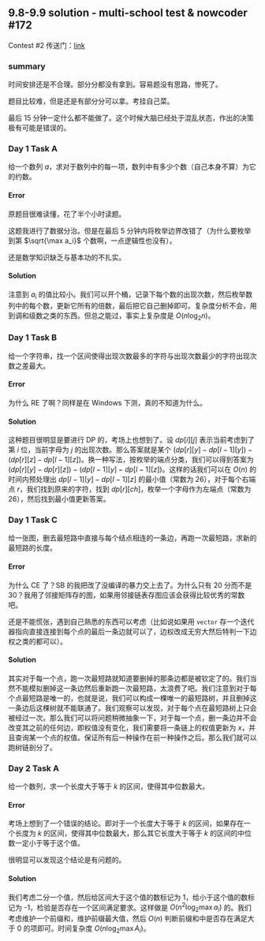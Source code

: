 ## 9.8-9.9 solution - multi-school test & nowcoder #172
Contest #2 传送门：[link](https://www.nowcoder.com/acm/contest/172#question)

### summary

时间安排还是不合理。部分分都没有拿到。容易题没有思路，惨死了。

题目比较难，但是还是有部分分可以拿。考挂自己菜。

最后 15 分钟一定什么都不能做了。这个时候大脑已经处于混乱状态，作出的决策极有可能是错误的。

### Day 1 Task A

给一个数列 $a$，求对于数列中的每一项，数列中有多少个数（自己本身不算）为它的约数。

#### Error

原题目很难读懂，花了半个小时读题。

这题我进行了数据分治。但是在最后 5 分钟内将枚举边界改错了（为什么要枚举到第 $\sqrt{\max a_i}$ 个数啊，一点逻辑性也没有）。

还是数学知识缺乏与基本功的不扎实。

#### Solution

注意到 $a_i$ 的值比较小。我们可以开个桶，记录下每个数的出现次数，然后枚举数列中的每个数，更新它所有的倍数，最后把它自己删掉即可。复杂度分析不会，用到调和级数之类的东西。但总之能过，事实上复杂度是 $O(n\log_2n)$。

### Day 1 Task B

给一个字符串，找一个区间使得出现次数最多的字符与出现次数最少的字符出现次数之差最大。

#### Error

为什么 RE 了啊？同样是在 Windows 下测，真的不知道为什么。

#### Solution

这种题目很明显是要进行 DP 的，考场上也想到了。设 $dp[i][j]$ 表示当前考虑到了第 $i$ 位，当前字母为 $j$ 的出现次数。那么答案就是某个 $(dp[r][y]-dp[l-1][y])-(dp[r][z]-dp[l-1][z])$。换一种写法，按枚举的端点分类，我们可以得到答案为 $(dp[r][y]-dp[r][z])-(dp[l-1][y]-dp[l-1][z])$。这样的话我们可以在 $O(n)$ 的时间内预处理出 $dp[l-1][y]-dp[l-1][z]$ 的最小值（常数为 26），对于每个右端点 $r$，我们找到原来的字符，找到 $dp[r][ch]$，枚举一个字母作为左端点（常数为 26），然后找到最小值更新答案。

### Day 1 Task C

给一张图，删去最短路中直接与每个结点相连的一条边，再跑一次最短路，求新的最短路的长度。

#### Error

为什么 CE 了？SB 的我把改了没编译的暴力交上去了。为什么只有 20 分而不是 30？我用了邻接矩阵存的图，如果用邻接链表存图应该会获得比较优秀的常数吧。

还是不能慌张，遇到自己熟悉的东西可以考虑（比如说如果用 `vector` 存一个迭代器指向直接连接到每个点的最后一条边就可以了，边权改成无穷大然后特判一下边权之类的都可以）。

#### Solution

其实对于每一个点，跑一次最短路就知道要删掉的那条边都是被钦定了的。我们当然不能模拟删掉这一条边然后重新跑一次最短路，太浪费了吧。我们注意到对于每个点最短路是唯一的，也就是说，我们可以构成一棵唯一的最短路树，并且删掉这一条边后这棵树就不能联通了。我们观察可以发现，对于每个点在最短路树上只会被经过一次。那么我们可以将问题稍微抽象一下，对于每一个点，删一条边并不会改变其之前的任何边，即权值没有变化，我们需要将一条链上的权值更新为 $x$，并且查询某一个点的权值。保证所有后一种操作在前一种操作之后。那么我们就可以跑树链剖分了。

### Day 2 Task A
给一个数列，求一个长度大于等于 $k$ 的区间，使得其中位数最大。
#### Error
考场上想到了一个错误的结论。即对于一个长度大于等于 $k$ 的区间，如果存在一个长度为 $k$ 的区间，使得其中位数最大，那么其它长度大于等于 $k$ 的区间的中位数一定小于等于这个值。

很明显可以发现这个结论是有问题的。

#### Solution

我们考虑二分一个值，然后给区间大于这个值的数标记为 1，给小于这个值的数标记为 -1，检验是否存在一个区间满足要求。这样做是 $O(n^2\log_2\max a_i)$ 的。我们考虑维护一个前缀和，维护前缀最大值，然后 $O(n)$ 判断前缀和中是否存在满足大于 0 的项即可。时间复杂度 $O(n\log_2\max A_i)$。

